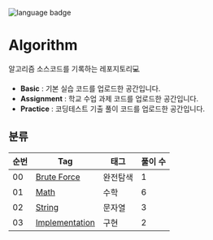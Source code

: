 ![language badge](https://img.shields.io/badge/language-python-blue)

# Algorithm
알고리즘 소스코드를 기록하는 레포지토리💻

- **Basic** : 기본 실습 코드를 업로드한 공간입니다.
- **Assignment** : 학교 수업 과제 코드를 업로드한 공간입니다.
- **Practice** : 코딩테스트 기출 풀이 코드를 업로드한 공간입니다.

## 분류

|순번|Tag                      |태그          |풀이 수   |
|---|-------------------------|--------------|---------|
|00 |[Brute Force](https://github.com/sua-kim/Algorithm/tree/main/Brute%20Force)          |완전탐색       |1        |
|01 |[Math](https://github.com/sua-kim/Algorithm/tree/main/Math)                 |수학          |6        |
|02 |[String](https://github.com/sua-kim/Algorithm/tree/main/String)                 |문자열          |3        |
|03 |[Implementation](https://github.com/sua-kim/Algorithm/tree/main/Implementation)                 |구현          |2        |